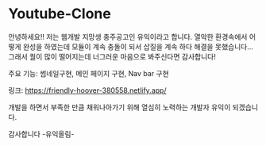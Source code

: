 # Youtube-Clone 

안녕하세요!! 저는 웹개발 지망생 충주공고인 유익이라고 합니다. 
열악한 환경속에서 어떻게 완성을 하였는데 모듈이 계속 충돌이 되서 삽질을 계속 하다 해결을 못했습니다... 그래서 퀄이 많이 떨어지는데 너그러운 마음으로 봐주신다면 감사합니다!

주요 기능: 썸네일구현, 메인 페이지 구현, Nav bar 구현

링크: https://friendly-hoover-380558.netlify.app/

개발을 하면서 부족한 만큼 채워나아가기 위해 열심히 노력하는 개발자 유익이 되겠습니다.

감사합니다
-유익올림-
